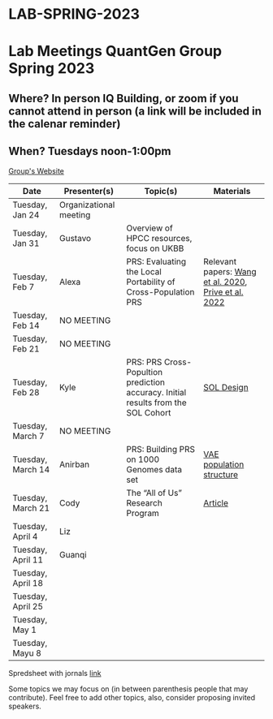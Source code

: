 # LAB-SPRING-2023


# Lab Meetings QuantGen Group Spring 2023
## Where? In person IQ Building, or zoom if you cannot attend in person (a link will be included in the calenar reminder)

## When? Tuesdays noon-1:00pm

[Group's Website](http://quantgen.github.io/)

| Date             | Presenter(s)     |  Topic(s)        |  Materials    |
| ---------------  | ---------------- | ---------------- | ------------- |
|   Tuesday, Jan 24 | Organizational meeting        |        |            |
|   Tuesday, Jan 31|   Gustavo    |    Overview of HPCC resources, focus on UKBB    |            |
|   Tuesday, Feb 7|    Alexa   |   PRS: Evaluating the Local Portability of Cross-Population PRS     |    Relevant papers: [Wang et al. 2020](https://www-ncbi-nlm-nih-gov.proxy2.cl.msu.edu/pmc/articles/PMC7395791/), [Prive et al. 2022](https://www.sciencedirect.com/science/article/pii/S0002929721004201?via%3Dihub)        |
|   Tuesday, Feb 14|   NO MEETING  |     |            |
|   Tuesday, Feb 21|   NO MEETING  |     |            |
|   Tuesday, Feb 28|   Kyle     |   PRS: PRS Cross-Popultion prediction accuracy. Initial results from the SOL Cohort    |      [SOL Design](https://pubmed.ncbi.nlm.nih.gov/20609343/)      |
|   Tuesday, March 7|  NO MEETING     |      |            |
|   Tuesday, March 14| Anirban     |  PRS: Building PRS on 1000 Genomes data set       |    [VAE population structure](https://academic.oup.com/g3journal/article/11/1/jkaa036/6105578)        |
|   Tuesday, March 21|   Cody    | The “All of Us” Research Program  |  [Article](https://www.nejm.org/doi/full/10.1056/NEJMsr1809937)    |
|   Tuesday, April 4|    Liz   |        |            |
|   Tuesday, April 11| Guanqi  |        |            |
|   Tuesday, April 18|   |       |            |
|   Tuesday, April 25|       |        |            |
|   Tuesday, May 1|       |        |            |
|   Tuesday, Mayu 8|       |        |            |


Spredsheet with jornals [link](https://docs.google.com/spreadsheets/d/1BdIHOwurcbcAjLFGdKaOBZyICcVf2Zmis1Mq-rKuQ_Q/edit#gid=0)

Some topics we may focus on (in between parenthesis people that may contribute). Feel free to add other topics, also, consider proposing invited speakers.

  
  
  
